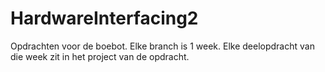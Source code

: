 # HardwareInterfacing2
Opdrachten voor de boebot. 
Elke branch is 1 week. 
Elke deelopdracht van die week zit in het project van de opdracht. 

